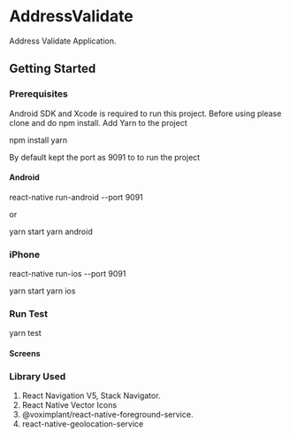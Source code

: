 # AddressValidate

Address Validate Application.

## Getting Started

### Prerequisites

Android SDK and Xcode is required to run this project.
Before using please clone and do npm install.
Add Yarn to the project 

npm install yarn

By default kept the port as 9091 to to run the project 

#### Android
react-native run-android --port 9091

or

yarn start
yarn android

### iPhone
react-native run-ios --port 9091


yarn start
yarn ios

### Run Test

yarn test

#### Screens 

### Library Used

1. React Navigation V5, Stack Navigator.
2. React Native Vector Icons
3. @voximplant/react-native-foreground-service.
4. react-native-geolocation-service
